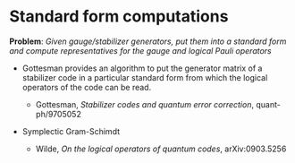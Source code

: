 # Standard form computations

**Problem**: *Given gauge/stabilizer generators, put them into a standard form and compute representatives for the gauge and logical Pauli operators*

- Gottesman provides an algorithm to put the generator matrix of a stabilizer code in a particular standard form from which the logical operators of the code can be read.
    - Gottesman, *Stabilizer codes and quantum error correction*, quant-ph/9705052

- Symplectic Gram-Schimdt
    - Wilde, *On the logical operators of quantum codes*, arXiv:0903.5256

